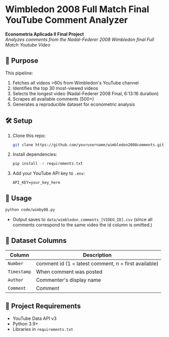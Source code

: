 # Wimbledon 2008 Full Match Final YouTube Comment Analyzer  
**Econometría Aplicada II Final Project**  
*Analyzes comments from the Nadal-Federer 2008 Wimbledon final Full Match Youtube Video*

## 📌 Purpose  
This pipeline:
1. Fetches all videos >60s from Wimbledon's YouTube channel
2. Identifies the top 30 most-viewed videos
3. Selects the longest video (Nadal-Federer 2008 Final, 6:13:16 duration)
4. Scrapes all available comments (500+)
5. Generates a reproducible dataset for econometric analysis

## 🛠️ Setup  
1. Clone this repo:  
   ```bash
   git clone https://github.com/yourusername/wimbledon2008comments.git
   ```
2. Install dependencies:  
   ```bash
   pip install -r requirements.txt
   ```
3. Add your YouTube API key to `.env`:  
   ```text
   API_KEY=your_key_here
   ```

## 🚀 Usage  
```bash
python code/wimby08.py
```
- Output saves to `data/wimbledon_comments_[VIDEO_ID].csv` (since all comments correspond to the same video the id column is omitted.)
## 📂 Dataset Columns  
| Column      | Description |  
|-------------|-------------|  
| `Number`    | comment id (1 = latest comment, n = first available) |  
| `Timestamp` | When comment was posted |  
| `Author`    | Commenter's display name |  
| `Comment`   | Comment |

## 📝 Project Requirements  
- YouTube Data API v3  
- Python 3.9+  
- Libraries in `requirements.txt`